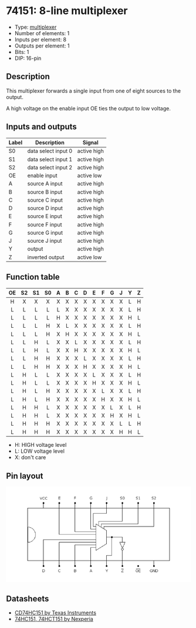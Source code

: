 # 74151: 8-line multiplexer

- Type: [multiplexer](encoders_decoders.md)
- Number of elements: 1
- Inputs per element: 8
- Outputs per element: 1
- Bits: 1
- DIP: 16-pin

## Description

This multiplexer forwards a single input from one of eight sources to the output.

A high voltage on the enable input OE ties the output to low voltage.

## Inputs and outputs

| Label | Description         | Signal      |
| ----- | ------------------- | ----------- |
| S0    | data select input 0 | active high |
| S1    | data select input 1 | active high |
| S2    | data select input 2 | active high |
| OE    | enable input        | active low  |
| A     | source A input      | active high |
| B     | source B input      | active high |
| C     | source C input      | active high |
| D     | source D input      | active high |
| E     | source E input      | active high |
| F     | source F input      | active high |
| G     | source G input      | active high |
| J     | source J input      | active high |
| Y     | output              | active high |
| Z     | inverted output     | active low  |

## Function table

| OE  | S2  | S1  | S0  |  A  |  B  |  C  |  D  |  E  |  F  | G   |  J  |  Y  |  Z  |
|:---:|:---:|:---:|:---:|:---:|:---:|:---:|:---:|:---:|:---:|:--- |:---:|:---:|:---:|
|  H  |  X  |  X  |  X  |  X  |  X  |  X  |  X  |  X  |  X  | X   |  X  |  L  |  H  |
|  L  |  L  |  L  |  L  |  L  |  X  |  X  |  X  |  X  |  X  | X   |  X  |  L  |  H  |
|  L  |  L  |  L  |  L  |  H  |  X  |  X  |  X  |  X  |  X  | X   |  X  |  H  |  L  |
|  L  |  L  |  L  |  H  |  X  |  L  |  X  |  X  |  X  |  X  | X   |  X  |  L  |  H  |
|  L  |  L  |  L  |  H  |  X  |  H  |  X  |  X  |  X  |  X  | X   |  X  |  H  |  L  |
|  L  |  L  |  H  |  L  |  X  |  X  |  L  |  X  |  X  |  X  | X   |  X  |  L  |  H  |
|  L  |  L  |  H  |  L  |  X  |  X  |  H  |  X  |  X  |  X  | X   |  X  |  H  |  L  |
|  L  |  L  |  H  |  H  |  X  |  X  |  X  |  L  |  X  |  X  | X   |  X  |  L  |  H  |
|  L  |  L  |  H  |  H  |  X  |  X  |  X  |  H  |  X  |  X  | X   |  X  |  H  |  L  |
|  L  |  H  |  L  |  L  |  X  |  X  |  X  |  X  |  L  |  X  | X   |  X  |  L  |  H  |
|  L  |  H  |  L  |  L  |  X  |  X  |  X  |  X  |  H  |  X  | X   |  X  |  H  |  L  |
|  L  |  H  |  L  |  H  |  X  |  X  |  X  |  X  |  X  |  L  | X   |  X  |  L  |  H  |
|  L  |  H  |  L  |  H  |  X  |  X  |  X  |  X  |  X  |  H  | X   |  X  |  H  |  L  |
|  L  |  H  |  H  |  L  |  X  |  X  |  X  |  X  |  X  |  X  | L   |  X  |  L  |  H  |
|  L  |  H  |  H  |  L  |  X  |  X  |  X  |  X  |  X  |  X  | H   |  X  |  H  |  L  |
|  L  |  H  |  H  |  H  |  X  |  X  |  X  |  X  |  X  |  X  | X   |  L  |  L  |  H  |
|  L  |  H  |  H  |  H  |  X  |  X  |  X  |  X  |  X  |  X  | X   |  H  |  H  |  L  |

- H: HIGH voltage level
- L: LOW voltage level
- X: don't care

## Pin layout

![](../dia/74151-dip.png)

## Datasheets

- [CD74HC151 by Texas Instruments](http://www.ti.com/lit/gpn/cd74hc151)
- [74HC151, 74HCT151 by Nexperia](https://assets.nexperia.com/documents/data-sheet/74HC_HCT151.pdf)
